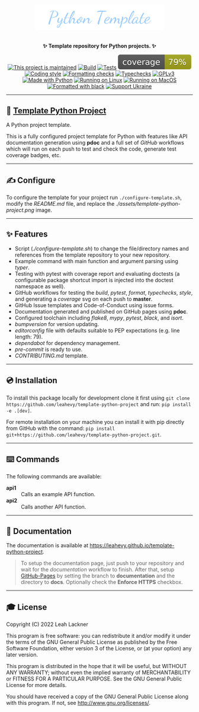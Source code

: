 <div align="center">
<a href="https://github.com/leahevy/template-python-project"><img src="https://raw.githubusercontent.com/leahevy/template-python-project/master/assets/template-python-project.png" width="350px" alt="template-python-project"/></a>
</div>
<br/>

<p align="center">
<b>✨ Template repository for Python projects. ✨</b> 
</p>

<p align="center">
<a href="https://github.com/leahevy/template-python-project/graphs/commit-activity"><img src="https://img.shields.io/badge/Maintained%3F-yes-green.svg" alt="This project is maintained"/></a>
<a href="https://github.com/leahevy/template-python-project/actions/workflows/build.yml"><img src="https://github.com/leahevy/template-python-project/actions/workflows/build.yml/badge.svg" alt="Build"/></a>
<a href="https://github.com/leahevy/template-python-project/actions/workflows/tests.yml"><img src="https://github.com/leahevy/template-python-project/actions/workflows/tests.yml/badge.svg" alt="Tests"/></a>
<a href="https://github.com/leahevy/template-python-project/actions/workflows/coverage.yml"><img src="https://raw.githubusercontent.com/leahevy/template-python-project/coverage/coverage.svg" alt="Coverage"/></a>
<a href="https://github.com/leahevy/template-python-project/actions/workflows/style.yml"><img src="https://github.com/leahevy/template-python-project/actions/workflows/style.yml/badge.svg" alt="Coding style"/></a>
<a href="https://github.com/leahevy/template-python-project/actions/workflows/format.yml"><img src="https://github.com/leahevy/template-python-project/actions/workflows/format.yml/badge.svg" alt="Formatting checks"/></a>
<a href="https://github.com/leahevy/template-python-project/actions/workflows/typechecks.yml"><img src="https://github.com/leahevy/template-python-project/actions/workflows/typechecks.yml/badge.svg" alt="Typechecks"/></a>
<a href="https://www.gnu.org/licenses/gpl-3.0"><img src="https://img.shields.io/badge/License-GPLv3-blue.svg" alt="GPLv3"/></a>
<a href="https://www.python.org/"><img src="https://img.shields.io/badge/Made%20with-Python-1f425f.svg" alt="Made with Python"/></a>
<a href="https://www.linux.org/"><img src="https://svgshare.com/i/Zhy.svg" alt="Running on Linux"/></a>
<a href="https://www.apple.com/"><img src="https://svgshare.com/i/ZjP.svg" alt="Running on MacOS"/></a>
<a href="https://github.com/psf/black"><img src="https://img.shields.io/badge/code%20style-black-000000.svg" alt="Formatted with black"/></a>
<a href="https://opensource.fb.com/support-ukraine"><img src="https://img.shields.io/badge/Support-Ukraine-FFD500?style=flat&labelColor=005BBB" alt="Support Ukraine"/></a>
</p>
  
---

## 💫 [Template Python Project](https://github.com/leahevy/template-python-project)

A Python project template.

This is a fully configured project template for Python with features like API documentation generation using **pdoc** and a full set of *GitHub* workflows which will run on each push to test and check the code, generate test coverage badges, etc.

---

## ✍️ Configure

To configure the template for your project run `./configure-template.sh`,
modify the *README.md* file, and replace the *./assets/template-python-project.png* image.

---

## ✨ Features

- Script (*./configure-template.sh*) to change the file/directory names and references from the template repository to your new repository.
- Example command with main function and argument parsing using *typer*.
- Testing with pytest with coverage report and evaluating doctests (a configurable package shortcut import is injected into the doctest namespace as well).
- GitHub workflows for testing the *build*, *pytest*, *format*, *typechecks*, *style*, and generating a *coverage* svg on each push to **master**.
- GitHub Issue templates and Code-of-Conduct using issue forms.
- Documentation generated and published on GitHub pages using **pdoc**.
- Configured toolchain including *flake8*, *mypy*, *pytest*, *black*, and *isort*.
- *bumpversion* for version updating.
- *editorconfig* file with defaults suitable to PEP expectations (e.g. line length: 79).
- *dependabot* for dependency management.
- *pre-commit* is ready to use.
- *CONTRIBUTING.md* template.

---

## 💿 Installation

To install this package locally for development clone it first using `git clone https://github.com/leahevy/template-python-project` and run: `pip install -e .[dev]`.

For remote installation on your machine you can install it with pip directly from GitHub with the command: `pip install git+https://github.com/leahevy/template-python-project.git`.

---

## ⌨️ Commands

The following commands are available:

<dl>
  <dt><strong>api1</strong></dt>
  <dd>Calls an example API function.</dd>
  <dt><strong>api2</strong></dt>
  <dd>Calls another API function.</dd>
</dl>

---

## 📖 Documentation

The documentation is available at <https://leahevy.github.io/template-python-project>.

> To setup the documentation page, just push to your repository and wait for the *documentation* workflow to finish. After that, setup [GitHub-Pages](https://github.com/leahevy/template-python-project/settings/pages) by setting the branch to **documentation** and the directory to **docs**. Optionally check the **Enforce HTTPS** checkbox.

---

## 🎓 License

Copyright (C) 2022 Leah Lackner

This program is free software: you can redistribute it and/or modify
it under the terms of the GNU General Public License as published by
the Free Software Foundation, either version 3 of the License, or
(at your option) any later version.

This program is distributed in the hope that it will be useful,
but WITHOUT ANY WARRANTY; without even the implied warranty of
MERCHANTABILITY or FITNESS FOR A PARTICULAR PURPOSE.  See the
GNU General Public License for more details.

You should have received a copy of the GNU General Public License
along with this program.  If not, see <http://www.gnu.org/licenses/>.
